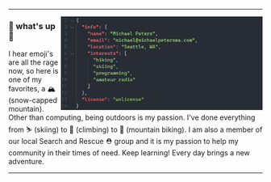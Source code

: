   ---
 
<p>
  <img width="400" align='right' src="img/title.gif">
</p>
 
### 🌲 what's up 🌲

I hear emoji's are all the rage now, so here is one of my favorites, a 🏔️ (snow-capped mountain). Other than computing, being outdoors is my passion. I've done everything from ⛷️ (skiing) to 🧗 (climbing) to 🚵 (mountain biking). I am also a member of our local Search and Rescue ⛑️ group and it is my passion to help my community in their times of need. Keep learning! Every day brings a new adventure.

---

